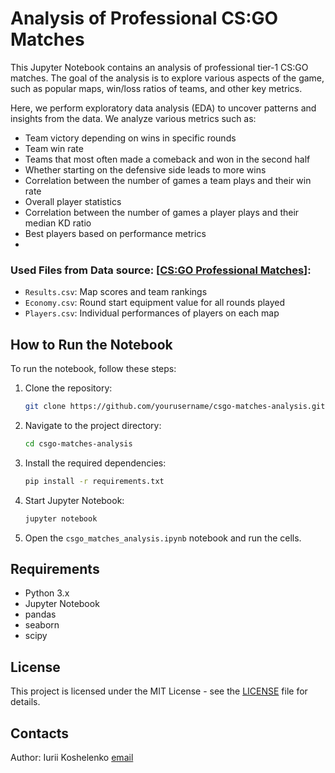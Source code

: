 # Analysis of Professional CS:GO Matches

This Jupyter Notebook contains an analysis of professional tier-1 CS:GO matches. The goal of the analysis is to explore various aspects of the game, such as popular maps, win/loss ratios of teams, and other key metrics.


Here, we perform exploratory data analysis (EDA) to uncover patterns and insights from the data. We analyze various metrics such as:

- Team victory depending on wins in specific rounds
- Team win rate
- Teams that most often made a comeback and won in the second half
- Whether starting on the defensive side leads to more wins
- Correlation between the number of games a team plays and their win rate
- Overall player statistics
- Correlation between the number of games a player plays and their median KD ratio
- Best players based on performance metrics
- 
### Used Files from Data source: [[CS:GO Professional Matches](https://www.kaggle.com/datasets/mateusdmachado/csgo-professional-matches)]:

- `Results.csv`: Map scores and team rankings
- `Economy.csv`: Round start equipment value for all rounds played
- `Players.csv`: Individual performances of players on each map

## How to Run the Notebook

To run the notebook, follow these steps:

1. Clone the repository:
    ```sh
    git clone https://github.com/yourusername/csgo-matches-analysis.git
    ```
2. Navigate to the project directory:
    ```sh
    cd csgo-matches-analysis
    ```
3. Install the required dependencies:
    ```sh
    pip install -r requirements.txt
    ```
4. Start Jupyter Notebook:
    ```sh
    jupyter notebook
    ```
5. Open the `csgo_matches_analysis.ipynb` notebook and run the cells.

## Requirements

- Python 3.x
- Jupyter Notebook
- pandas
- seaborn
- scipy

## License

This project is licensed under the MIT License - see the [LICENSE](LICENSE.MIT) file for details.



## Contacts
Author: Iurii Koshelenko
[email](koshelenkoyura@gmail.com)

